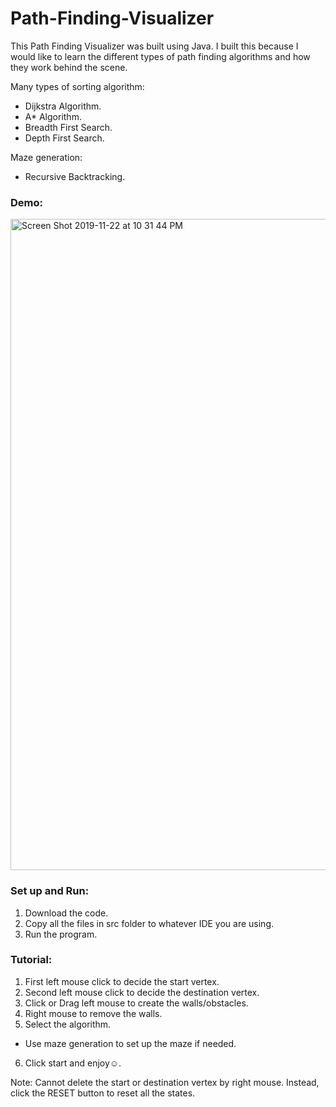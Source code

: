 # Path-Finding-Visualizer

This Path Finding Visualizer was built using Java. I built this because I would like to learn the different types of path finding algorithms and how they work behind the scene.

Many types of sorting algorithm:
- Dijkstra Algorithm.
- A* Algorithm.
- Breadth First Search.
- Depth First Search.

Maze generation:
- Recursive Backtracking.

### Demo:
<img width="1042" alt="Screen Shot 2019-11-22 at 10 31 44 PM" src="https://user-images.githubusercontent.com/42249214/69474596-0cc9a680-0d78-11ea-8999-07774fd6270c.png">

### Set up and Run:
1. Download the code.
2. Copy all the files in src folder to whatever IDE you are using.
3. Run the program.

### Tutorial:
1. First left mouse click to decide the start vertex.
2. Second left mouse click to decide the destination vertex.
3. Click or Drag left mouse to create the walls/obstacles.
4. Right mouse to remove the walls.
5. Select the algorithm.
  - Use maze generation to set up the maze if needed.
6. Click start and enjoy☺️.

Note: Cannot delete the start or destination vertex by right mouse. Instead, click the RESET button to reset all the states.



